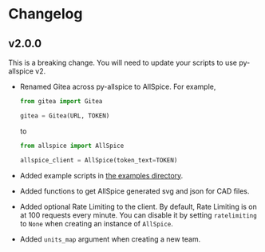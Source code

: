 # Changelog

## v2.0.0

This is a breaking change. You will need to update your scripts to use py-allspice v2.

- Renamed Gitea across py-allspice to AllSpice. For example,

    ```py
    from gitea import Gitea
  
    gitea = Gitea(URL, TOKEN)
    ```
  
    to

    ```py
    from allspice import AllSpice
  
    allspice_client = AllSpice(token_text=TOKEN)
    ```
  
- Added example scripts in [the examples directory](./examples).
- Added functions to get AllSpice generated svg and json for CAD files.
- Added optional Rate Limiting to the client. By default, Rate Limiting is on at 100
  requests every minute. You can disable it by setting `ratelimiting` to `None` when
  creating an instance of `AllSpice`.
- Added `units_map` argument when creating a new team.
